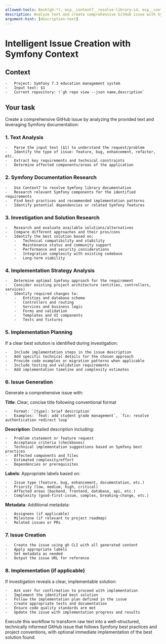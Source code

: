 ```yaml
---
allowed-tools: Bash(gh:*), mcp__context7__resolve-library-id, mcp__context7__get-library-docs, Task
description: Analyze text and create comprehensive GitHub issue with Symfony best practices
argument-hint: [description-text]
---
```


# Intelligent Issue Creation with Symfony Context

## Context

    -   Project: Symfony 7.3 education management system
    -   Input text: $1
    -   Current repository: !`gh repo view --json name,description`

## Your task

Create a comprehensive GitHub issue by analyzing the provided text and leveraging Symfony documentation:

### 1. Text Analysis

    -   Parse the input text ($1) to understand the request/problem
    -   Identify the type of issue: feature, bug, enhancement, refactor, etc.
    -   Extract key requirements and technical constraints
    -   Determine affected components/areas of the application

### 2. Symfony Documentation Research

    -   Use Context7 to resolve Symfony library documentation
    -   Research relevant Symfony components for the identified requirements
    -   Find best practices and recommended implementation patterns
    -   Identify potential dependencies or related Symfony features

### 3. Investigation and Solution Research

    -   Research and evaluate available solutions/alternatives
    -   Compare different approaches and their pros/cons
    -   Identify the best solution based on:
        -   Technical compatibility and stability
        -   Maintenance status and community support
        -   Performance and security considerations
        -   Integration complexity with existing codebase
        -   Long-term viability

### 4. Implementation Strategy Analysis

    -   Determine optimal Symfony approach for the requirement
    -   Consider existing project architecture (entities, controllers, services)
    -   Identify required changes to:
        -   Entities and database schema
        -   Controllers and routing
        -   Services and business logic
        -   Forms and validation
        -   Templates and UI components
        -   Tests and fixtures

### 5. Implementation Planning

If a clear best solution is identified during investigation:

    -   Include implementation steps in the issue description
    -   Add specific technical details for the chosen approach
    -   Provide code examples or migration patterns when applicable
    -   Include testing and validation requirements
    -   Add implementation timeline and complexity estimates

### 6. Issue Generation

Generate a comprehensive issue with:

**Title**: Clear, concise title following conventional format

    -   Format: `[type]: brief description`
    -   Examples: `feat: add student grade management`, `fix: resolve authentication redirect loop`

**Description**: Detailed description including:

    -   Problem statement or feature request
    -   Acceptance criteria (checkboxes)
    -   Technical implementation suggestions based on Symfony best practices
    -   Affected components and files
    -   Estimated complexity/effort
    -   Dependencies or prerequisites

**Labels**: Appropriate labels based on:

    -   Issue type (feature, bug, enhancement, documentation, etc.)
    -   Priority (low, medium, high, critical)
    -   Affected areas (backend, frontend, database, api, etc.)
    -   Complexity (good-first-issue, complex, breaking-change, etc.)

**Metadata**: Additional metadata:

    -   Assignees (if applicable)
    -   Milestone (if relevant to project roadmap)
    -   Related issues or PRs

### 7. Issue Creation

    -   Create the issue using gh CLI with all generated content
    -   Apply appropriate labels
    -   Set metadata as needed
    -   Output the issue URL for reference

### 8. Implementation (if applicable)

If investigation reveals a clear, implementable solution:

    -   Ask user for confirmation to proceed with implementation
    -   Implement the identified best solution
    -   Follow the implementation plan defined in the issue
    -   Create appropriate tests and documentation
    -   Ensure code quality standards are met
    -   Update the issue with implementation progress and results

Execute this workflow to transform raw text into a well-structured, technically informed GitHub issue that follows Symfony best practices and project conventions, with optional immediate implementation of the best solution found.
